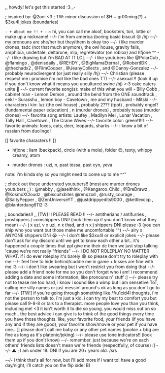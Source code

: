 ,, howdy! let's get this started :3 _-

; inspired by: @2oni <3
; TW: minor discussion of $H + gr00ming(?) + $3xu4l jokes (boundaries)

` - + About me !! + - `
~ hi, you can call me aloof, booksters, tori, lottie or make up a nickname!
--/- i'm from america (boring basic biscuit 😒 /hj)
--/- my pronouns are she/her but they/them is okay too
--/- i like murder drones, tadc (not that much anymore), the owl house, gravity falls, amphibia, undertale, deltarune, mlp, regretevator (on roblox) and hfjone ^^
--/- i like drawing but i'm BAD AT IT LOL
--/- i like youtubers like @PolarCub , @flamingo , @denisdaily , @REHDY , @BigMamaEternal , @RobertIDK , @thechadx2 , @FilmCooper , @JeanyCollects , and @Danny-Gonzalez 
--/- probably neurodivergent (or just really silly /hj)
--/- Christian (please respect me i promise i'm not like the bad ones TT)
--/- asexual !! (look it up if you don't know what it means you uncultured swine /hj) >:3 cake eaters unite 🙌 
--/- current favorite song(s): make of this what you will - Billy Cobb , cabinet man - Lemon Demon , around the bend from the ONE soundtrack , eek! - Surasshu , lemon boy - Cavetown , me and my husband - Mitski
--/- characters i kin: luz (the owl house) , probably 2??? (tpot) , probably engel? (fundamental paper education) , n (murder drones) , probably tessa (murder drones)
--/- favorite song artists: Laufey , Madilyn Mei , Lunar Vacation , Tally Hall , Cavetown , The Crane Wives
--/- favorite color: green!1!!1
--/- favorite animals: foxes, cats, deer, leopards, sharks
--/- i know a bit of russian from duolingo!

[] favorite characters !! []
>
- hfjone : liam (backpack), circle (with a mole), folder 😍, texty, whippy creamy, atom
>
- murder drones : uzi, n, past tessa, past cyn, yeva


note: i'm kinda shy so you might need to come up to me ^^"

; check out these underrated youtubers!! (most are murder drones youtubers ;;) : @mebby , @jaseithink , @Kangaroo_Child , @BreDrawz , @KosmoXCloudz , @biscuitxbites @renqzxd , @rusty_courage , @SaltyPepper , @ZenUniverseYT , @justdrippyedits9000 , @kettlexccp , @blanterdang6112 :3

; boundaries!! ,, [TW] !! PLEASE READ !!
--/- antitherians / antifurries , proshippers / comshippers DNI! (look them up if you don't know what they mean)
--/- j x uzi, v x uzi, n x thad, and n x j shippers DNI please :3 (you can ship who you want but those make me uncomfortable ^^)
--/- airy x ANYONE shippers DNI 😭
--/- i don't like $3xu4l or explicit jokes
--/- please don't ask for my discord until we get to know each other a bit.. it's happened a couple times that ppl give me their dc then we just stop talking 'cause we're not really "friends"
--/- I DO NOT ROLEPLAY NO MATTER WHAT. if i do ever roleplay it's barely 😭 so please don't try to roleplay with me
--/- feel free to hide behind/cuddle me in game + kisses are fine with me :3
--/- i don't like swearing but i won't restrict you from doing that
--/- please add a friend note for me so you don't forget who i am! i recommend adding a date and some information, like pronouns n' stuff :]
--/- please try not to tease me too hard, i know i sound like a wimp but i am sensetive ToT, calling me silly names or just messin' around's ok as long as you don't go to far
--/- [TW!] if you're going through something like $H/$u1cid4l thoughts, i'm not the person to talk to, i'm just a kid. i can try my best to comfort you but please call 9-8-8 or talk to a  therapist. more people love you than you think, including me! <3 it isn't worth it to die so young. you would miss out on so much.. the best advice i can give is to think of the good things every time you have those thoughts. like, your favorite food, your friends (if you have any and if they are good), your favorite show/movie or your pet if you have one.. []
please don't call me baby or any other pet names (pookie + bbg are fine as long as it's platonic/joking)
--/- please use tone indicators!! (look them up if you don't know)
--/- remember. just because we're on each others' friends lists doesn't mean we're friends (respectfully, of course) :]
--/- ⚠️ ; I am under 18. DNI if you are 20+ years old. /srs

--/- i think that's all for now, but i'll add more if i want to! have a good day/night, i'll catch you on the flip side! B)

<!---
2al00f/2al00f is a ✨ special ✨ repository because its `README.md` (this file) appears on your GitHub profile.
You can click the Preview link to take a look at your changes.
--->
